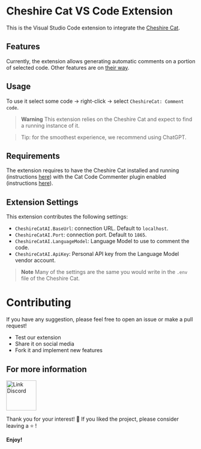 # Cheshire Cat VS Code Extension

This is the Visual Studio Code extension to integrate the [Cheshire Cat](https://github.com/cheshire-cat-ai/core).

## Features

Currently, the extension allows generating automatic comments on a portion of selected code. Other features are on [their way](#roadmap).

## Usage

To use it select some code → right-click → select `CheshireCat: Comment code`.

> **Warning**
> This extension relies on the Cheshire Cat and expect to find a running instance of it.

> Tip: for the smoothest experience, we recommend using ChatGPT.

## Requirements

The extension requires to have the Cheshire Cat installed and running (instructions [here](https://cheshire-cat-ai.github.io/docs/technical/getting-started/)) with the Cat Code Commenter plugin enabled (instructions [here](https://github.com/nicola-corbellini/cat_code_commenter)).

## Extension Settings

This extension contributes the following settings:

* `CheshireCatAI.BaseUrl`: connection URL. Default to `localhost`.
* `CheshireCatAI.Port`: connection port. Default to `1865`.
* `CheshireCatAI.LanguageModel`: Language Model to use to comment the code.
* `CheshireCatAI.ApiKey`: Personal API key from the Language Model vendor account.

> **Note**
> Many of the settings are the same you would write in the `.env` file of the Cheshire Cat.

# Contributing

If you have any suggestion, please feel free to open an issue or make a pull request!

* Test our extension
* Share it on social media
* Fork it and implement new features

## For more information

<p>
<a href="https://discord.gg/bHX5sNFCYU" target="blank"><img align="center" src="https://raw.githubusercontent.com/rahuldkjain/github-profile-readme-generator/master/src/images/icons/Social/discord.svg" alt="Link Discord" width="80" /></a>
</p>

Thank you for your interest! 🙏 If you liked the project, please consider leaving a ⭐
!

**Enjoy!**
